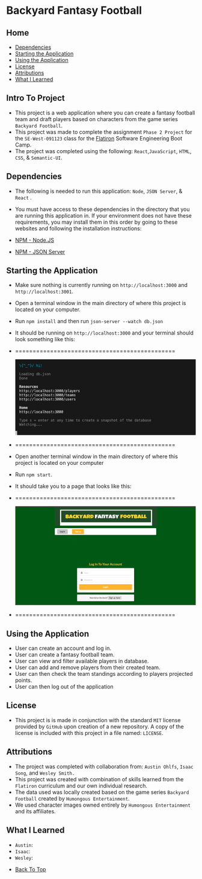 # Backyard Fantasy Football


## Home

* [Dependencies](#dependencies)
* [Starting the Application](#starting-the-application)
* [Using the Application](#using-the-application)
* [License](#license)
* [Attributions](#attributions)
* [What I Learned](#what-i-learned)


## Intro To Project

- This project is a web application where you can create a fantasy football team and draft players based on characters from the game series `Backyard Football`.
- This project was made to complete the assignment `Phase 2 Project` for the `SE-West-091123` class for the [Flatiron](https://flatironschool.com/) Software Engineering Boot Camp.
- The project was completed using the following: `React`,`JavaScript`, `HTML`, `CSS`, & `Semantic-UI`.


## Dependencies

- The following is needed to run this application: `Node`, `JSON Server`, & `React` .

- You must have access to these dependencies in the directory that you are running this application in. If your environment does not have these requirements, you may install them in this order by going to these websites and following the installation instructions:

- [NPM - Node.JS](https://www.npmjs.com/package/node)

- [NPM - JSON Server](https://www.npmjs.com/package/json-server)


## Starting the Application

- Make sure nothing is currently running on `http://localhost:3000` and `http://localhost:3001`.
- Open a terminal window in the main directory of where this project is located on your computer.
- Run `npm install` and then run `json-server --watch db.json`
- It should be running on `http://localhost:3000` and your terminal should look something like this:
- ==============================================

    ![JSON Server running correctly.](./JSON-Server.png "JSON Server")

- ==============================================
- Open another terminal window in the main directory of where this project is located on your computer
- Run `npm start`.
- It should take you to a page that looks like this:
- ==============================================

    ![Log In page of app.](./StartUpScreen.png "Log In Page")

- ==============================================


## Using the Application

- User can create an account and log in.
- User can create a fantasy football team.
- User can view and filter available players in database.
- User can add and remove players from their created team.
- User can then check the team standings according to players projected points.
- User can then log out of the application


## License

- This project is is made in conjunction with the standard `MIT` license provided by `GitHub` upon creation of a new repository. A copy of the license is included with this project in a file named: `LICENSE`.


## Attributions

- The project was completed with collaboration from: `Austin Ohlfs`, `Isaac Song`, and `Wesley Smith.`
- This project was created with combination of skills learned from the `Flatiron` curriculum and our own individual research.
- The data used was locally created based on the game series `Backyard Football` created by `Humongous Entertainment`.
- We used character images owned entirely by `Humongous Entertainment` and its affiliates.

## What I Learned

- `Austin`: 
- `Isaac`: 
- `Wesley`: 

* [Back To Top](#backyard-fantasy-football)